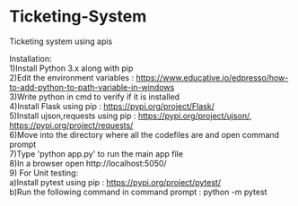 # Ticketing-System
Ticketing system using apis<br/>

Installation:<br/>
1)Install Python 3.x along with pip<br/>
2)Edit the environment variables : https://www.educative.io/edpresso/how-to-add-python-to-path-variable-in-windows <br/>
3)Write python in cmd to verify if it is installed <br/>
4)Install Flask using pip : https://pypi.org/project/Flask/<br/>
5)Install ujson,requests using pip : https://pypi.org/project/ujson/, https://pypi.org/project/requests/ <br/>
6)Move into the directory where all the codefiles are and open command prompt <br/>
7)Type 'python app.py' to run the main app file <br/>
8)In a browser open http://localhost:5050/ <br/>
9) For Unit testing: <br/>
  a)Install pytest using pip : https://pypi.org/project/pytest/ <br/>
  b)Run the following command in command prompt : python -m pytest <br/>
